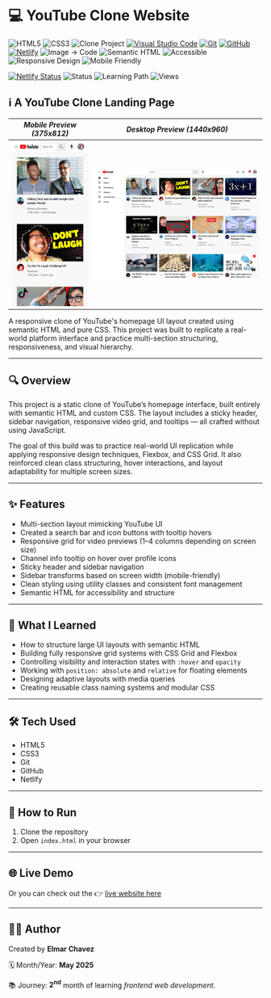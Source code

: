 # 💻 YouTube Clone Website

![HTML5](https://img.shields.io/badge/HTML5-E34F26?style=for-the-badge&logo=html5&logoColor=white)
![CSS3](https://img.shields.io/badge/CSS3-1572B6?style=for-the-badge&logo=css3&logoColor=white)
![Clone Project](https://img.shields.io/badge/Clone-Project-critical?style=for-the-badge)
[![Visual Studio Code](https://img.shields.io/badge/VS%20Code-007ACC?style=for-the-badge&logo=visual-studio-code&logoColor=white)](https://code.visualstudio.com/)
[![Git](https://img.shields.io/badge/Git-F05032?style=for-the-badge&logo=git&logoColor=white)](https://git-scm.com/)
[![GitHub](https://img.shields.io/badge/GitHub-181717?style=for-the-badge&logo=github&logoColor=white)](https://github.com/)
[![Netlify](https://img.shields.io/badge/Netlify-00C7B7?style=for-the-badge&logo=netlify&logoColor=white)](https://www.netlify.com/)
![Image → Code](https://img.shields.io/badge/Image%20→%20Code-✔️-6a1b9a?style=for-the-badge&labelColor=2e003e&logoColor=white)
![Semantic HTML](https://img.shields.io/badge/Semantic%20HTML-ff9800?style=for-the-badge)
![Accessible](https://img.shields.io/badge/Accessibility-A11Y-0052cc?style=for-the-badge)
![Responsive Design](https://img.shields.io/badge/Responsive%20Design-2196F3?style=for-the-badge&logo=responsive&logoColor=white)
![Mobile Friendly](https://img.shields.io/badge/Mobile%20Friendly-%E2%9C%85-1E293B?style=for-the-badge&logo=responsive-design&logoColor=white)

[![Netlify Status](https://api.netlify.com/api/v1/badges/d074b91d-7625-4b6f-91d1-acc875beb8ce/deploy-status)](https://youtube-clone-jiro.netlify.app/)
![Status](https://img.shields.io/badge/status-complete-brightgreen)
![Learning Path](https://img.shields.io/badge/learning%20path-month%202-blue)
![Views](https://visitor-badge.laobi.icu/badge?page_id=CodingWithJiro.youtube-clone-website&left_text=repo%20views)

## ℹ️ A YouTube Clone Landing Page

| _Mobile Preview (375x812)_                       | _Desktop Preview (1440x960)_                        |
| ------------------------------------------------ | --------------------------------------------------- |
| ![Mobile](./img/site-preview-mobile_375x812.png) | ![Desktop](./img/site-preview-desktop_1440x960.png) |

A responsive clone of YouTube's homepage UI layout created using semantic HTML and pure CSS. This project was built to replicate a real-world platform interface and practice multi-section structuring, responsiveness, and visual hierarchy.

---

## 🔍 Overview

This project is a static clone of YouTube’s homepage interface, built entirely with semantic HTML and custom CSS. The layout includes a sticky header, sidebar navigation, responsive video grid, and tooltips — all crafted without using JavaScript.

The goal of this build was to practice real-world UI replication while applying responsive design techniques, Flexbox, and CSS Grid. It also reinforced clean class structuring, hover interactions, and layout adaptability for multiple screen sizes.

---

## ✨ Features

- Multi-section layout mimicking YouTube UI
- Created a search bar and icon buttons with tooltip hovers
- Responsive grid for video previews (1–4 columns depending on screen size)
- Channel info tooltip on hover over profile icons
- Sticky header and sidebar navigation
- Sidebar transforms based on screen width (mobile-friendly)
- Clean styling using utility classes and consistent font management
- Semantic HTML for accessibility and structure

---

## 🧠 What I Learned

- How to structure large UI layouts with semantic HTML
- Building fully responsive grid systems with CSS Grid and Flexbox
- Controlling visibility and interaction states with `:hover` and `opacity`
- Working with `position: absolute` and `relative` for floating elements
- Designing adaptive layouts with media queries
- Creating reusable class naming systems and modular CSS

---

## 🛠️ Tech Used

- HTML5
- CSS3
- Git
- GitHub
- Netlify

---

## 🚀 How to Run

1. Clone the repository
2. Open `index.html` in your browser

---

## 🌐 Live Demo

Or you can check out the 👉 [live website here](https://youtube-clone-jiro.netlify.app/)

---

## 🧑‍💻 Author

Created by **Elmar Chavez**

🗓️ Month/Year: **May 2025**

📚 Journey: **2<sup>nd</sup>** month of learning _frontend web development_.
